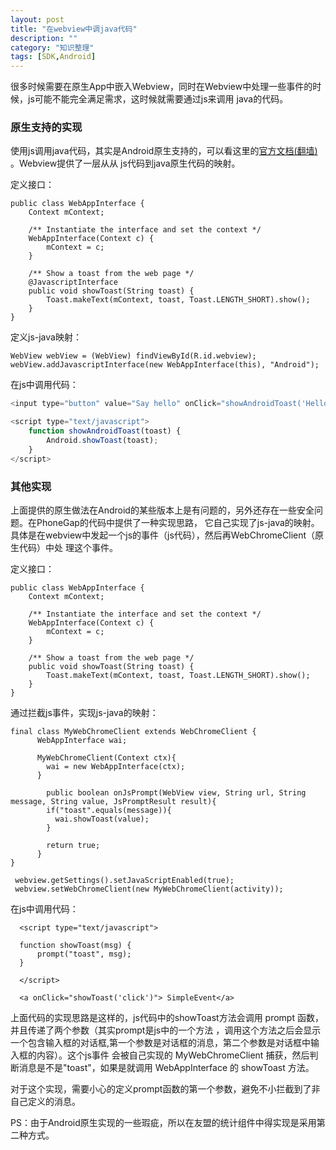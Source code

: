 ```yaml
---
layout: post
title: "在webview中调java代码"
description: ""
category: "知识整理"
tags: [SDK,Android]
---
```


很多时候需要在原生App中嵌入Webview，同时在Webview中处理一些事件的时候，js可能不能完全满足需求，这时候就需要通过js来调用
java的代码。

###  原生支持的实现

使用js调用java代码，其实是Android原生支持的，可以看这里的[官方文档(翻墙)](http://developer.android.com/guide/webapps/webview.html)
。Webview提供了一层从从 js代码到java原生代码的映射。

定义接口：

```
public class WebAppInterface {
    Context mContext;

    /** Instantiate the interface and set the context */
    WebAppInterface(Context c) {
        mContext = c;
    }

    /** Show a toast from the web page */
    @JavascriptInterface
    public void showToast(String toast) {
        Toast.makeText(mContext, toast, Toast.LENGTH_SHORT).show();
    }
}
```

定义js-java映射：

```
WebView webView = (WebView) findViewById(R.id.webview);
webView.addJavascriptInterface(new WebAppInterface(this), "Android");
```

在js中调用代码：

```js
<input type="button" value="Say hello" onClick="showAndroidToast('Hello Android!')" />

<script type="text/javascript">
    function showAndroidToast(toast) {
        Android.showToast(toast);
    }
</script>
```

### 其他实现

上面提供的原生做法在Android的某些版本上是有问题的，另外还存在一些安全问题。在PhoneGap的代码中提供了一种实现思路，
它自己实现了js-java的映射。具体是在webview中发起一个js的事件（js代码），然后再WebChromeClient（原生代码）中处
理这个事件。


定义接口：

```
public class WebAppInterface {
    Context mContext;

    /** Instantiate the interface and set the context */
    WebAppInterface(Context c) {
        mContext = c;
    }

    /** Show a toast from the web page */
    public void showToast(String toast) {
        Toast.makeText(mContext, toast, Toast.LENGTH_SHORT).show();
    }
}
```

通过拦截js事件，实现js-java的映射：

```
final class MyWebChromeClient extends WebChromeClient {
      WebAppInterface wai;
      
      MyWebChromeClient(Context ctx){
        wai = new WebAppInterface(ctx);
      }
      
     	public boolean onJsPrompt(WebView view, String url, String message, String value, JsPromptResult result){
        if("toast".equals(message)){
          wai.showToast(value);
        }
        
        return true;
      }
}

 webview.getSettings().setJavaScriptEnabled(true);
 webview.setWebChromeClient(new MyWebChromeClient(activity));
```

在js中调用代码：

```
  <script type="text/javascript">
  
  function showToast(msg) {
      prompt("toast", msg);
  }
  
  </script>  
  
  <a onClick="showToast('click')"> SimpleEvent</a>
```

上面代码的实现思路是这样的，js代码中的showToast方法会调用 prompt 函数，并且传递了两个参数（其实prompt是js中的一个方法
，调用这个方法之后会显示一个包含输入框的对话框,第一个参数是对话框的消息，第二个参数是对话框中输入框的内容）。这个js事件
会被自己实现的 MyWebChromeClient 捕获，然后判断消息是不是"toast"，如果是就调用 WebAppInterface 的 showToast 方法。

对于这个实现，需要小心的定义prompt函数的第一个参数，避免不小拦截到了非自己定义的消息。

PS：由于Android原生实现的一些瑕疵，所以在友盟的统计组件中得实现是采用第二种方式。
